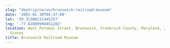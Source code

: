 ```yaml
---
slug: "daytrip/na/us/brunswick-railroad-museum"
date: '2001-01-30T04:37:00'
lat: '39.31300211445257'
lng: '-77.62809900451202'
location: West Potomac Street, Brunswick, Frederick County, Maryland, 21716, United
  States
title: Brunswick Railroad Museum
---
```




